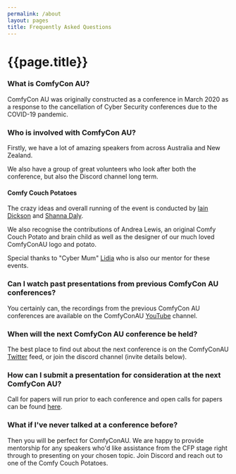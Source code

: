 ```yaml
---
permalink: /about
layout: pages
title: Frequently Asked Questions
---
```

<h1>{{page.title}}</h1>

### What is ComfyCon AU?
ComfyCon AU was originally constructed as a conference in March 2020 as a response to the cancellation of Cyber Security conferences due to the COVID-19 pandemic. 

### Who is involved with ComfyCon AU?
Firstly, we have a lot of amazing speakers from across Australia and New Zealand.

We also have a group of great volunteers who look after both the conference, but also the Discord channel long term. 

#### Comfy Couch Potatoes
The crazy ideas and overall running of the event is conducted by [Iain Dickson](https://twitter.com/wan0net) and [Shanna Daly](https://twitter.com/fancy_4n6).

We also recognise the contributions of Andrea Lewis, an original Comfy Couch Potato and brain child as well as the designer of our much loved ComfyConAU logo and potato.

Special thanks to "Cyber Mum" [Lidia](https://twitter.com/pink_tangent) who is also our mentor for these events.

### Can I watch past presentations from previous ComfyCon AU conferences?

You certainly can, the recordings from the previous ComfyCon AU conferences are available on the ComfyConAU [YouTube](https://www.youtube.com/c/ComfyConAU) channel.

### When will the next ComfyCon AU conference be held?

The best place to find out about the next conference is on the ComfyConAU [Twitter](https://twitter.com/comfyconau) feed, or join the discord channel (invite details below).

### How can I submit a presentation for consideration at the next ComfyCon AU?

Call for papers will run prior to each conference and open calls for papers can be found [here](/call-for-papers.html).

### What if I've never talked at a conference before?

Then you will be perfect for ComfyConAU. We are happy to provide mentorship for any speakers who'd like assistance from the CFP stage right through to presenting on your chosen topic. Join Discord and reach out to one of the Comfy Couch Potatoes.
